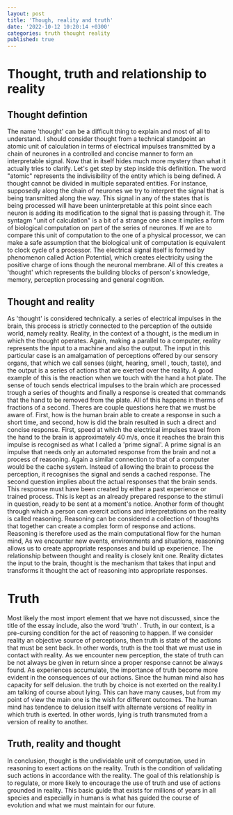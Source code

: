 ```yaml
---
layout: post
title: 'Though, reality and truth'
date: '2022-10-12 10:20:14 +0300'
categories: truth thought reality
published: true
---
```


# Thought, truth and relationship to reality

## Thought defintion
The name 'thought' can be a difficult thing to explain and most of all to understand. I should consider thought from a technical standpoint an atomic unit of calculation in terms of electrical impulses transmitted by a chain of neurones in a controlled and concise manner to form an interpretable signal. Now that in itself hides much more mystery than what it actually tries to clarify. Let's get step by step inside this definition.
The word "atomic" represents the indivisibility of the entity which is being defined. A thought cannot be divided in multiple separated entities. For instance, supposedly along the chain of neurones we try to interpret the signal that is being transmitted along the way. This signal in any of the states that is being processed will have been uninterpretable at this point since each neuron is adding its modification to the signal that is passing through it.
The syntagm "unit of calculation" is a bit of a strange one since it implies a form of biological computation on part of the series of neurones. If we are to compare this unit of computation to the one of a physical processor, we can make a safe assumption that the biological unit of computation is equivalent to clock cycle of a processor.
The electrical signal itself is formed by phenomenon called Action Potential, which creates electricity using the positive charge of ions though the neuronal membrane.
All of this creates a 'thought' which represents the building blocks of person's knowledge, memory, perception processing and general cognition.

## Thought and reality
As 'thought' is considered technically. a series of electrical impulses in the brain, this process is strictly connected to the perception of the outside world, namely reality. Reality, in the context of a thought, is the medium in which the thought operates. Again, making a parallel to a computer,  reality represents the input to a machine and also the output. The input in this particular case is an amalgamation of perceptions offered by our sensory organs, that which we call senses (sight, hearing, smell , touch, taste), and the output is a series of actions that are exerted over the reality. A good example of this is the reaction when we touch with the hand a hot plate. The sense of touch sends electrical impulses to the brain which are processed trough a series of thoughts and finally a response is created that commands that the hand to be removed from the plate. All of this happens in therms of fractions of a second. Theres are couple questions here that we must be aware of. First, how is the human brain able to create a response in such a short time, and second, how is did the brain resulted in such a direct and concise response.
First, speed at which the electrical impulses travel from the hand to the brain is approximately 40 m/s, once it reaches the brain this impulse is recognised as what I called a 'prime signal'. A prime signal is an impulse that needs only an automated response from the brain and not a process of reasoning. Again a similar connection to that of a computer would be the cache system. Instead of allowing the brain to process the perception, it recognises the signal and sends a cached response. The second question implies about the actual responses that the brain sends. This response must have been created by either a past experience or trained process. This is kept as an already prepared response to the stimuli in question, ready to be sent at a moment's notice.
Another form of thought through which a person can exercit actions and interpretations on the reality is called reasoning. Reasoning can be considered a collection of thoughts that together can create a complex form of response and actions. Reasoning is therefore used as the main computational flow for the human mind, As we encounter new events, environments and situations, reasoning allows us to create appropriate responses and build up experience.
The relationship between thought and reality is closely knit one. Reality dictates the input to the brain, thought is the mechanism that takes that input and transforms it thought the act of reasoning into appropriate responses.

# Truth
Most likely the most import element that we have not discussed, since the title of the essay include, also the word 'truth' . Truth, in our context, is a pre-cursing condition for the act of reasoning to happen. If we consider reality an objective source of perceptions, then truth is state of the actions that must be sent back. In other words, truth is the tool that we must use in contact with reality. As we encounter new perception, the state of truth can be not always be given in return since a proper response cannot be always found. As experiences accumulate, the importance of truth become more evident in the consequences of our actions. Since the human mind also has capacity for self delusion. the truth by choice is not exerted on the reality.I am talking of course about lying. This can have many causes, but from my point of view the main one is  the wish for different outcomes. The human mind has tendence to delusion itself with alternate versions of reality in which truth is exerted. In other words, lying is truth transmuted from a version of reality to another.

## Truth, reality and thought
In conclusion, thought is the undividable unit of computation, used in reasoning to exert actions on the reality. Truth is the condition of validating such actions in accordance with the reality. The goal of this relationship is to regulate, or more likely to encourage the use of truth and use of actions grounded in reality. This basic guide that exists for millions of years in all species and especially in humans is what has guided the course of evolution and what we must maintain for our future.
